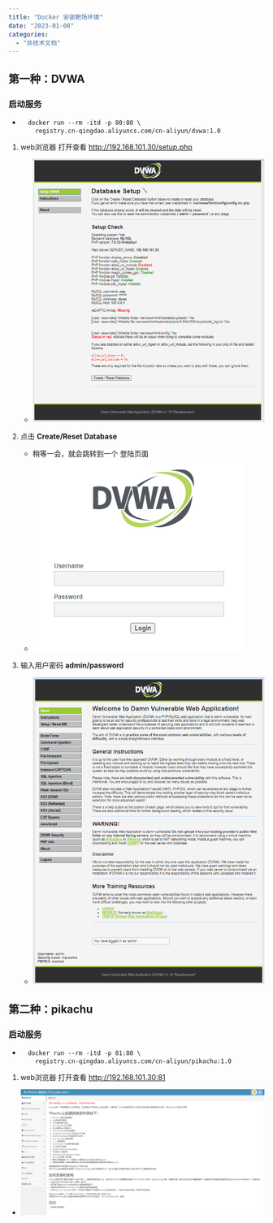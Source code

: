 ```yaml
---
title: "Docker 安装靶场环境"
date: "2023-01-08"
categories: 
  - "非技术文档"
---
```


## 第一种：DVWA

### 启动服务

- ```shell
    docker run --rm -itd -p 80:80 \
      registry.cn-qingdao.aliyuncs.com/cn-aliyun/dvwa:1.0
    ```
    

1. web浏览器 打开查看 http://192.168.101.30/setup.php
    
    - [![dvwa-01](images/dvwa-01.png)](http://qiniu.dev-share.top/image/linux/dvwa-01.png)
2. 点击 **Create/Reset Database**
    
    - 稍等一会，就会跳转到一个 登陆页面
    - [![dvwa-02](images/dvwa-02.png)](http://qiniu.dev-share.top/image/linux/dvwa-02.png)
3. 输入用户密码 **admin/password**
    
    - [![dvwa-03](images/dvwa-03.png)](http://qiniu.dev-share.top/image/linux/dvwa-03.png)

## 第二种：pikachu

### 启动服务

- ```shell
    docker run --rm -itd -p 81:80 \
      registry.cn-qingdao.aliyuncs.com/cn-aliyun/pikachu:1.0
    ```
    

1. web浏览器 打开查看 http://192.168.101.30:81

- [![dvwa-04](images/dvwa-04.png)](http://qiniu.dev-share.top/image/linux/dvwa-04.png)
